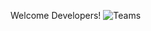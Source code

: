 Welcome Developers!
![Teams](https://user-images.githubusercontent.com/48793401/134935840-95c5e3fe-3684-4555-94c7-2730025acace.png)
